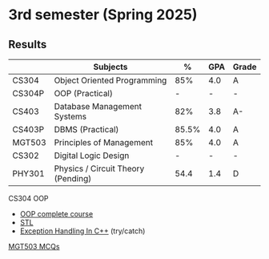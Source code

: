# 3rd semester (Spring 2025)

## Results

|        | Subjects                           | %   | GPA | Grade |
| ------ | ---------------------------------- | --- | --- | ----- |
| CS304  | Object Oriented Programming        | 85%  | 4.0  | A   |
| CS304P  | OOP  (Practical)      | -  | -  | -   |
| CS403  | Database Management Systems        | 82%   | 3.8 | A-     |
| CS403P  | DBMS (Practical)       | 85.5%   | 4.0 | A     |
| MGT503 | Principles of Management           | 85%   | 4.0   | A     |
| CS302  | Digital Logic Design               | -   | -   | -     |
| PHY301 | Physics / Circuit Theory (Pending) | 54.4  | 1.4  | D   |


CS304 OOP

- [OOP complete course](https://youtube.com/playlist?list=PLnd7R4Mcw3rJicg4QtoI8gFkoefyCLvEq&si=4pmTZGH9CEd0XeaF)
- [STL](https://youtu.be/RRVYpIET_RU?si=ay_i1_IzVpICYb0f)
- [Exception Handling In C++](https://youtube.com/playlist?list=PLk6CEY9XxSIA0797MGwGKWpKtONUurYIF&si=Wmh0myhs_7NADx0F) (try/catch)

[MGT503 MCQs](https://youtu.be/eoDX_nw_Krg?si=TatTNCWaGM9vj5oL)